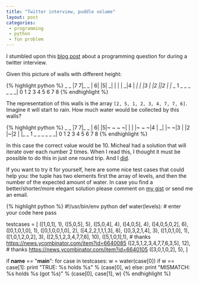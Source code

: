 ```yaml
---
title: "Twitter interview, puddle volume"
layout: post
categories:
 - programming
 - python
 - fun problem
---
```


I stumbled upon this [blog post][link] about a programming question for during a twitter interview. 

Given this picture of walls with different height:

{% highlight python %}
                 _ _
                |7 7|_
       _        |    6|
      |5|      _|     |
      | |    _|4      |
     _| |  _|3        |
    |2  |_|2          |
    |_ _ 1 _ _ _ _ _ _|
     0 1 2 3 4 5 6 7 8
{% endhighlight %}

The representation of this walls is the array `[2, 5, 1, 2, 3, 4, 7, 7, 6]`. Imagine it will start to rain. How much water would be collected by this walls?

{% highlight python %}
                 _ _
                |7 7|_
       _        |    6|
      |5|~ ~ ~ ~|     |
      | |~ ~ ~|4      |
     _| |~ ~|3        |
    |2  |~|2          |
    |_ _ 1 _ _ _ _ _ _|
     0 1 2 3 4 5 6 7 8
{% endhighlight %}

In this case the correct value would be 10. Micheal had a solution that will iterate over each number 2 times. When I read this, I thought it must be possible to do this in just one round trip. And I [did][mygist].

If you want to try it for yourself, here are some nice test cases that could help you: the tuple has two elements first the array of levels, and then the number of the expected amount of water. In case you find a better/shorter/more elegant solution please comment on [my gist][mygist] or send me an email.

{% highlight python %}
#!/usr/bin/env python
def water(levels):
    # enter your code here
    pass

testcases = [
    ([1,0,1], 1),
    ([5,0,5], 5),
    ([5,0,4], 4),
    ([4,0,5], 4),
    ([4,0,5,0,2], 6),
    ([0,1,0,1,0], 1),
    ([0,1,0,0,1,0], 2),
    ([4,2,2,1,1,1,3], 8),
    ([0,3,2,1,4], 3),
    ([1,0,1,0], 1),
    ([1,0,1,2,0,2], 3),
    ([2,5,1,2,3,4,7,7,6], 10),
    ([5,1,0,1],1),                 # thanks https://news.ycombinator.com/item?id=6640085
    ([2,5,1,2,3,4,7,7,6,3,5], 12), # thanks https://news.ycombinator.com/item?id=6640105
    ([3,0,1,0,2], 5),
]

if __name__ == "__main__":
   for case in testcases:
      w = water(case[0])
      if w == case[1]:
         print "TRUE: %s holds %s" % (case[0], w)
      else:
         print "MISMATCH: %s holds %s (got %s)" % (case[0], case[1], w)
{% endhighlight %}

[link]: http://qandwhat.apps.runkite.com/i-failed-a-twitter-interview/
[mygist]: https://gist.github.com/hwmrocker/7241002/edit